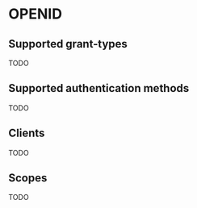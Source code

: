 # OPENID

## Supported grant-types

TODO

## Supported authentication methods

TODO

## Clients

TODO

## Scopes

TODO